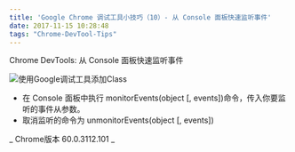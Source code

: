 ```yaml
---
title: 'Google Chrome 调试工具小技巧（10）- 从 Console 面板快速监听事件'
date: 2017-11-15 10:28:48
tags: "Chrome-DevTool-Tips"
---
```

Chrome DevTools:  从 Console 面板快速监听事件

![使用Google调试工具添加Class](/images/post-img/Chrome-DevTools-Tips/tip10.gif)

- 在 Console 面板中执行 monitorEvents(object [, events])命令，传入你要监听的事件从参数。
- 取消监听的命令为 unmonitorEvents(object [, events])

_ Chrome版本 60.0.3112.101 _